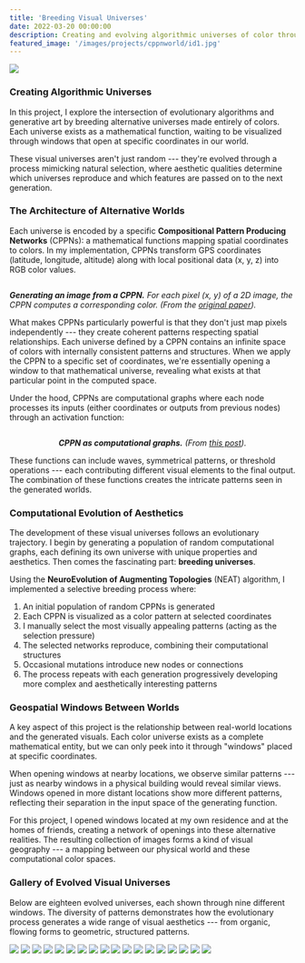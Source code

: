 ```yaml
---
title: 'Breeding Visual Universes'
date: 2022-03-20 00:00:00
description: Creating and evolving algorithmic universes of color through computational evolution.
featured_image: '/images/projects/cppnworld/id1.jpg'
---
```


![](/images/projects/cppnworld/id1.jpg)

### Creating Algorithmic Universes

In this project, I explore the intersection of evolutionary algorithms and generative art by breeding alternative universes made entirely of colors. Each universe exists as a mathematical function, waiting to be visualized through windows that open at specific coordinates in our world.

These visual universes aren't just random --- they're evolved through a process mimicking natural selection, where aesthetic qualities determine which universes reproduce and which features are passed on to the next generation.

### The Architecture of Alternative Worlds

Each universe is encoded by a specific **Compositional Pattern Producing Networks** (CPPNs): a mathematical functions mapping spatial coordinates to colors. In my implementation, CPPNs transform GPS coordinates (latitude, longitude, altitude) along with local positional data (x, y, z) into RGB color values.

<img class="small-image" src="/images/projects/cppnworld/cppn2.png" alt=""/>
<p class="legend">
<i><b>Generating an image from a CPPN.</b> For each pixel (x, y) of a 2D image, the CPPN computes a corresponding color. (From the <a href="http://eplex.cs.ucf.edu/papers/stanley_gpem07.pdf" target="_blank" rel="noopener noreferrer">original paper</a>).</i></p>

What makes CPPNs particularly powerful is that they don't just map pixels independently --- they create coherent patterns respecting spatial relationships. Each universe defined by a CPPN contains an infinite space of colors with internally consistent patterns and structures. When we apply the CPPN to a specific set of coordinates, we're essentially opening a window to that mathematical universe, revealing what exists at that particular point in the computed space.

Under the hood, CPPNs are computational graphs where each node processes its inputs (either coordinates or outputs from previous nodes) through an activation function:

<img class="smaller-image" src="/images/projects/cppnworld/cppn.png" alt=""/>
<center>
<p class="legend">
<i><b>CPPN as computational graphs.</b> (From <a href="https://towardsdatascience.com/understanding-compositional-pattern-producing-networks-810f6bef1b88" target="_blank" rel="noopener noreferrer">this post</a>).
</i></p></center>


These functions can include waves, symmetrical patterns, or threshold operations --- each contributing different visual elements to the final output. The combination of these functions creates the intricate patterns seen in the generated worlds.

### Computational Evolution of Aesthetics

The development of these visual universes follows an evolutionary trajectory. I begin by generating a population of random computational graphs, each defining its own universe with unique properties and aesthetics. Then comes the fascinating part: **breeding universes**.

Using the **NeuroEvolution of Augmenting Topologies** (NEAT) algorithm, I implemented a selective breeding process where:

1. An initial population of random CPPNs is generated
2. Each CPPN is visualized as a color pattern at selected coordinates
3. I manually select the most visually appealing patterns (acting as the selection pressure)
4. The selected networks reproduce, combining their computational structures
5. Occasional mutations introduce new nodes or connections
6. The process repeats with each generation progressively developing more complex and aesthetically interesting patterns


### Geospatial Windows Between Worlds

A key aspect of this project is the relationship between real-world locations and the generated visuals. Each color universe exists as a complete mathematical entity, but we can only peek into it through "windows" placed at specific coordinates.

When opening windows at nearby locations, we observe similar patterns --- just as nearby windows in a physical building would reveal similar views. Windows opened in more distant locations show more different patterns, reflecting their separation in the input space of the generating function.

For this project, I opened windows located at my own residence and at the homes of friends, creating a network of openings into these alternative realities. The resulting collection of images forms a kind of visual geography --- a mapping between our physical world and these computational color spaces.

### Gallery of Evolved Visual Universes

Below are eighteen evolved universes, each shown through nine different windows. The diversity of patterns demonstrates how the evolutionary process generates a wide range of visual aesthetics --- from organic, flowing forms to geometric, structured patterns.

<div class="gallery" data-columns="3">
    <img src="/images/projects/cppnworld/id2.jpg">
    <img src="/images/projects/cppnworld/id3.jpg">
    <img src="/images/projects/cppnworld/id4.jpg">
    <img src="/images/projects/cppnworld/id5.jpg">
    <img src="/images/projects/cppnworld/id6.jpg">
    <img src="/images/projects/cppnworld/id7.jpg">
    <img src="/images/projects/cppnworld/id8.jpg">
    <img src="/images/projects/cppnworld/id9.jpg">
    <img src="/images/projects/cppnworld/id10.jpg">
    <img src="/images/projects/cppnworld/id11.jpg">
    <img src="/images/projects/cppnworld/id12.jpg">
    <img src="/images/projects/cppnworld/id13.jpg">
    <img src="/images/projects/cppnworld/id14.jpg">
    <img src="/images/projects/cppnworld/id15.jpg">
    <img src="/images/projects/cppnworld/id16.jpg">
    <img src="/images/projects/cppnworld/id17.jpg">
    <img src="/images/projects/cppnworld/id18.jpg">
    <img src="/images/projects/cppnworld/id19.jpg">
</div>

